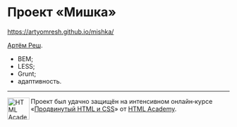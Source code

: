 # Проект «Мишка»

https://artyomresh.github.io/mishka/

[Артём Реш](https://up.htmlacademy.ru/adaptive/8/user/236435).

* BEM;
* LESS;
* Grunt;
* адаптивность.

---

<a href="https://htmlacademy.ru/intensive/adaptive"><img align="left" width="50" height="50" alt="HTML Academy" src="https://up.htmlacademy.ru/static/img/intensive/adaptive/logo-for-github.svg"></a>

Проект был удачно защищён на интенсивном онлайн‑курсе «[Продвинутый HTML и CSS](https://htmlacademy.ru/intensive/adaptive)» от [HTML Academy](https://htmlacademy.ru).
